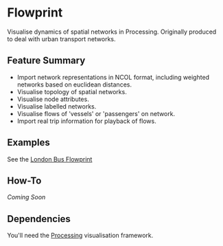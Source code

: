 Flowprint
=========

Visualise dynamics of spatial networks in Processing. Originally produced to deal with urban transport networks.

Feature Summary
---------------
* Import network representations in NCOL format, including weighted networks based on euclidean distances.
* Visualise topology of spatial networks.
* Visualise node attributes.
* Visualise labelled networks.
* Visualise flows of 'vessels' or 'passengers' on network.
* Import real trip information for playback of flows.

Examples
--------
See the [London Bus Flowprint][flowprint]


How-To
------

*Coming Soon*

Dependencies
------------

You'll need the [Processing][processing] visualisation framework.

[processing]:http://processing.org
[flowprint]:http://www.urbagram.net/v1/show/Flowprint